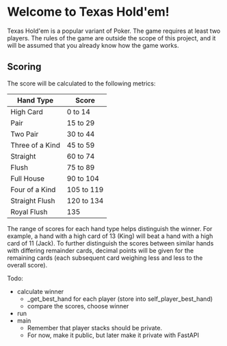 # Welcome to Texas Hold'em!
Texas Hold'em is a popular variant of Poker. The game requires at least two players. The rules of the game are outside 
the scope of this project, and it will be assumed that you already know how the game works.

## Scoring
The score will be calculated to the following metrics:

| Hand Type        | Score      |
| ---------------- | ---------- |
| High Card        | 0 to 14    |
| Pair             | 15 to 29   |
| Two Pair         | 30 to 44   |
| Three of a Kind  | 45 to 59   |
| Straight         | 60 to 74   |
| Flush            | 75 to 89   |
| Full House       | 90 to 104  |
| Four of a Kind   | 105 to 119 |
| Straight Flush   | 120 to 134 |
| Royal Flush      | 135        |

The range of scores for each hand type helps distinguish the winner. For example, a hand with a high card of 13 (King)
will beat a hand with a high card of 11 (Jack). To further distinguish the scores between similar hands with differing
remainder cards, decimal points will be given for the remaining cards (each subsequent card weighing less and less to 
the overall score).

Todo:
- calculate winner
    - _get_best_hand for each player (store into self_player_best_hand)
    - compare the scores, choose winner
- run
- main
    - Remember that player stacks should be private.
    - For now, make it public, but later make it private with FastAPI